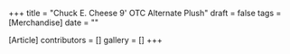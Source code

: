 +++
title = "Chuck E. Cheese 9' OTC Alternate Plush"
draft = false
tags = [Merchandise]
date = ""

[Article]
contributors = []
gallery = []
+++